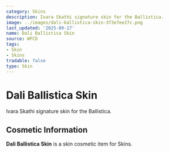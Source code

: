 ```yaml
---
category: Skins
description: Ivara Skathi signature skin for the Ballistica.
image: ../images/dali-ballistica-skin-3f3e7ee27c.png
last_updated: '2025-09-17'
name: Dali Ballistica Skin
source: WFCD
tags:
- Skin
- Skins
tradable: false
type: Skin
---
```


# Dali Ballistica Skin

Ivara Skathi signature skin for the Ballistica.

## Cosmetic Information

**Dali Ballistica Skin** is a skin cosmetic item for Skins.

